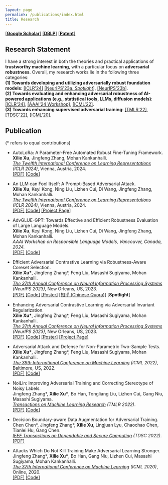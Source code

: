 ```yaml
---
layout: page
permalink: /publications/index.html
title: Research
---
```


[[**Google Scholar**]](https://scholar.google.com/citations?hl=en&user=zea9MKUAAAAJ) [[**DBLP**]](https://dblp.org/pid/259/2327.html)  [[**Patent**]](https://www.patentguru.com/cn/inventor/%E5%BE%90%E6%9B%A6%E7%83%88) <br/>

## Research Statement
I have a strong interest in both the theories and practical applications of **trustworthy machine learning**, with a particular focus on **adversarial robustness**. 
Overall, my research works lie in the following three categories: <br/>
**(1) Towards developing and utilizing adversarially robust foundation models**: [[ICLR'24]](#autoRFT) [[NeurIPS'23a, *Spotlight*]](#NIPS23a), [[NeurIPS'23b]](#NIPS23b). <br/>
**(2) Towards evaluating and enhancing adversarial robustness of AI-powered applications (e.g., statistical tools, LLMs, diffusion models)**: [[ICLR'24]](#promptattack), [[AAAI'24 Workshop]](#AAAI24_ReLM), [[ICML'22]](#ICML22). <br/>
**(3) Towards enhancing supervised adversarial training**: [[TMLR'22]](#TMLR22), [[TDSC'22]](#TDSC22), [[ICML'20]](#ICML20).

<!-- I'm always welcoming the possibility of collaborations. Please feel free to contact me via [email](xuxilie@comp.nus.edu.sg) if you have any appropriate opportunities you'd like to explore. -->

<!-- ## Preprint -->
<!-- - <span id="autoRFT">AutoLoRa: A Parameter-Free Automated Robust Fine-Tuning Framework.</span> 
<br/> **Xilie Xu**, Jingfeng Zhang, Mohan Kankanhalli. 
<br/> *Preprint'23.*
<br/> [[PDF]](https://arxiv.org/abs/2310.01818) [[Code]](https://github.com/GodXuxilie/RobustSSL_Benchmark) -->

<!-- - <span id="promptattack">An LLM can Fool Itself: A Prompt-Based Adversarial Attack.</span> 
<br/> **Xilie Xu**, Keyi Kong, Ning Liu, Lizhen Cui, Di Wang, Jingfeng Zhang, Mohan Kankanhalli. 
<br> *Preprint'23b.*
<br/> [[PDF]](https://arxiv.org/abs/2310.13345) [[Code]](https://github.com/GodXuxilie/PromptAttack)  -->


## Publication
(\* refers to equal contributions)
- <span id="autoRFT">AutoLoRa: A Parameter-Free Automated Robust Fine-Tuning Framework.</span> 
<br/> **Xilie Xu**, Jingfeng Zhang, Mohan Kankanhalli. 
<br/> [*The Twelfth International Conference on Learning Representations*](https://iclr.cc/Conferences/2024) *(ICLR 2024)*, Vienna, Austria, 2024.
<br/> [[PDF]](https://arxiv.org/abs/2310.01818) [[Code]](https://github.com/GodXuxilie/RobustSSL_Benchmark)

- <span id="promptattack">An LLM can Fool Itself: A Prompt-Based Adversarial Attack.</span> 
<br/> **Xilie Xu**, Keyi Kong, Ning Liu, Lizhen Cui, Di Wang, Jingfeng Zhang, Mohan Kankanhalli. 
<br/> [*The Twelfth International Conference on Learning Representations*](https://iclr.cc/Conferences/2024) *(ICLR 2024)*, Vienna, Austria, 2024.
<br/> [[PDF]](https://arxiv.org/abs/2310.13345) [[Code]](https://github.com/GodXuxilie/PromptAttack) [[Project Page]](https://godxuxilie.github.io/project_page/prompt_attack)

- <span id="AAAI24_ReLM">AdvGLUE-GPT: Towards Effective and Efficient Robustness Evaluation of Large Language Models.</span> 
<br/> **Xilie Xu**, Keyi Kong, Ning Liu, Lizhen Cui, Di Wang, Jingfeng Zhang, Mohan Kankanhalli. 
<br> *AAAI Workshop on Responsible Language Models, Vancouver, Canada, 2024.*
<br/> [[PDF]](https://arxiv.org/abs/2310.13345) [[Code]](https://github.com/GodXuxilie/PromptAttack) 

- <span id="NIPS23a">Efficient Adversarial Contrastive Learning via Robustness-Aware Coreset Selection.</span> 
<br/> **Xilie Xu\***, Jingfeng Zhang\*, Feng Liu, Masashi Sugiyama, Mohan Kankanhalli. 
<br/> [*The 37th Annual Conference on Neural Information Processing Systems*](https://neurips.cc/Conferences/2023) *(NeurIPS 2023)*, New Orleans, US, 2023. 
<br/> [[PDF]](https://arxiv.org/pdf/2302.03857.pdf) [[Code]](https://github.com/GodXuxilie/Efficient_ACL_via_RCS) [[Poster]](https://nips.cc/media/PosterPDFs/NeurIPS%202023/70886.png?t=1701436495.3604662) [[知乎 (Chinese Quora)]](https://zhuanlan.zhihu.com/p/669541942) [**Spotlight**]
<!-- [[BibTeX]](https://scholar.googleusercontent.com/scholar.bib?q=info:E_wpy3GVQbYJ:scholar.google.com/&output=citation&scisdr=ClE57TOnEJa_oLlkq7I:AFWwaeYAAAAAZRFis7KReHcROHAYnWoiV6gvx6Y&scisig=AFWwaeYAAAAAZRFisyCipyX6BVfYxxDG9kfCWu0&scisf=4&ct=citation&cd=-1&hl=en) -->

- <span id="NIPS23b">Enhancing Adversarial Contrastive Learning via Adversarial Invariant Regularization.</span> 
<br/> **Xilie Xu\***, Jingfeng Zhang\*, Feng Liu, Masashi Sugiyama, Mohan Kankanhalli. 
<br/> [*The 37th Annual Conference on Neural Information Processing Systems*](https://neurips.cc/Conferences/2023) *(NeurIPS 2023)*, New Orleans, US, 2023. 
<br/> [[PDF]](https://arxiv.org/pdf/2305.00374.pdf) [[Code]](https://github.com/GodXuxilie/Enhancing_ACL_via_AIR) [[Poster]](https://nips.cc/media/PosterPDFs/NeurIPS%202023/69867.png?t=1701436551.2570322) [[Project Page]](https://robustssl.github.io/)
<!-- [[BibTeX]](https://scholar.googleusercontent.com/scholar.bib?q=info:OluEdScbo14J:scholar.google.com/&output=citation&scisdr=ClE57TOnEJa_oLlkhpk:AFWwaeYAAAAAZRFinplfA6oeNQMV6GB6ciligwg&scisig=AFWwaeYAAAAAZRFinrFEeKoc-BMy_xfCVD0W_W4&scisf=4&ct=citation&cd=-1&hl=en&scfhb=1) -->

- <span id="ICML22">Adversarial Attack and Defense for Non-Parametric Two-Sample Tests.</span> 
<br/> **Xilie Xu\***, Jingfeng Zhang\*, Feng Liu, Masashi Sugiyama, Mohan Kankanhalli. 
<br/> [*The 39th International Conference on Machine Learning*](https://icml.cc/Conferences/2022) *(ICML 2022)*, Baltimore, US, 2022. <br/> [[PDF]](https://proceedings.mlr.press/v162/xu22m/xu22m.pdf) [[Code]](https://github.com/GodXuxilie/Robust-TST) 
<!-- [[BibTeX]](https://scholar.googleusercontent.com/scholar.bib?q=info:2g1wRPv3Id4J:scholar.google.com/&output=citation&scisdr=ClE57TOnEJa_oLlkYEA:AFWwaeYAAAAAZRFieEDgzxiUY3BXxqs_xZL1MgE&scisig=AFWwaeYAAAAAZRFieI9pa-Q3utJ9CQwwgSiJ31I&scisf=4&ct=citation&cd=-1&hl=en) -->

- <span id="TMLR22">NoiLin: Improving Adversarial Training and Correcting Stereotype of Noisy Labels. </span> 
<br> Jingfeng Zhang\*, **Xilie Xu\***, Bo Han, Tongliang Liu, Lizhen Cui, Gang Niu, Masashi Sugiyama. 
<br/> [*Transactions on Machine Learning Research*](https://jmlr.org/tmlr/) *(TMLR 2022)*. 
<br/> [[PDF]](https://openreview.net/pdf?id=zlQXV7xtZs) [[Code]](https://github.com/zjfheart/NoiLIn) 
<!-- [[BibTeX]](https://scholar.googleusercontent.com/scholar.bib?q=info:XgdVUPGCD5oJ:scholar.google.com/&output=citation&scisdr=ClE57TOnEJa_oLlkfhk:AFWwaeYAAAAAZRFiZhm0iLKjrkkSgMZj9OXzurs&scisig=AFWwaeYAAAAAZRFiZtcATe8SWP8hwQHf88b1n-E&scisf=4&ct=citation&cd=-1&hl=en&scfhb=1) -->


- <span id="TDSC22">Decision Boundary-aware Data Augmentation for Adversarial Training.</span> 
<br> Chen Chen\*, Jingfeng Zhang\*, **Xilie Xu**, Lingjuan Lyu, Chaochao Chen, Tianlei Hu, Gang Chen. 
<br/> [*IEEE Transactions on Dependable and Secure Computing*](https://ieeexplore.ieee.org/xpl/RecentIssue.jsp?punumber=8858) *(TDSC 2022)*. 
<br/> [[PDF]](https://ieeexplore.ieee.org/abstract/document/9754227) 
<!-- [[BibTeX]](https://scholar.googleusercontent.com/scholar.bib?q=info:ZJT4e3wdL3YJ:scholar.google.com/&output=citation&scisdr=ClE57TOnEJa_oLlkUgk:AFWwaeYAAAAAZRFiSgk8vu679Kz5vSH7IboyCFA&scisig=AFWwaeYAAAAAZRFiSk7NLwlZHp3poWY2WEnqIqs&scisf=4&ct=citation&cd=-1&hl=en&scfhb=1) -->


- <span id="ICML20">Attacks Which Do Not Kill Training Make Adversarial Learning Stronger.</span> 
<br/> Jingfeng Zhang\*, **Xilie Xu\***, Bo Han, Gang Niu, Lizhen Cui, Masashi Sugiyama, Mohan Kankanhalli. 
<br/> [*The 37th International Conference on Machine Learning*](https://icml.cc/Conferences/2020) *(ICML 2020)*, Online, 2020.  <br/> [[PDF]](https://proceedings.mlr.press/v119/zhang20z/zhang20z.pdf) [[Code]](https://github.com/zjfheart/Friendly-Adversarial-Training) 
<!-- [[BibTeX]]() -->

